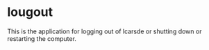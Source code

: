 # lougout
This is the application for logging out of lcarsde or shutting down or restarting the computer.